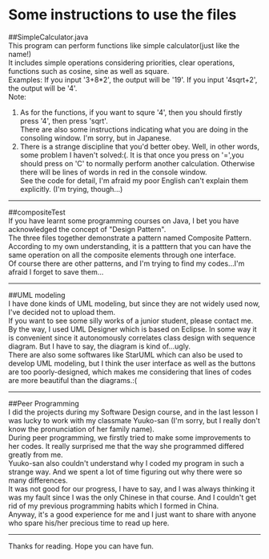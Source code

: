 # Some instructions to use the files

##SimpleCalculator.java </br>
This program can perform functions like simple calculator(just like the name!) </br>
It includes simple operations considering priorities, clear operations, functions such as cosine, sine as well as square. </br>
Examples: If you input '3+8*2', the output will be '19'. If you input '4sqrt+2', the output will be '4'. </br>
Note: 
1. As for the functions, if you want to squre '4', then you should firstly press '4', then press 'sqrt'. </br>
   There are also some instructions indicating what you are doing in the consoling window. I'm sorry, but in Japanese. 
2. There is a strange discipline that you'd better obey. Well, in other words, some problem I haven't solved:(. It is that once you press      on '=',you should press on 'C' to normally perform another calculation. Otherwise there will be lines of words in red in the console        window.</br>
See the code for detail, I'm afraid my poor English can't explain them explicitly. (I'm trying, though...) </br>

---
##compositeTest</br>
If you have learnt some programming courses on Java, I bet you have acknowledged the concept of "Design Pattern". </br>
The three files together demonstrate a pattern named Composite Pattern. </br>
According to my own understanding, it is a patttern that you can have the same operation on all the composite elements through one interface.</br>
Of course there are other patterns, and I'm trying to find my codes...I'm afraid I forget to save them...

---
##UML modeling</br>
I have done kinds of UML modeling, but since they are not widely used now, I've decided not to upload them.</br>
If you want to see some silly works of a junior student, please contact me.</br>
By the way, I used UML Designer which is based on Eclipse. In some way it is convenient since it autonomously correlates class design with sequence diagram. But I have to say, the diagram is kind of...ugly. </br>
There are also some softwares like StarUML which can also be used to develop UML modeling, but I think the user interface as well as the buttons are too poorly-designed, which makes me considering that lines of codes are more beautiful than the diagrams.:(</br>

---
##Peer Programming</br>
I did the projects during my Software Design course, and in the last lesson I was lucky to work with my classmate Yuuko-san (I'm sorry, but I really don't know the pronunciation of her family name).</br>
During peer programming, we firstly tried to make some improvements to her codes. It really surprised me that the way she programmed differed greatly from me. </br>
Yuuko-san also couldn't understand why I coded my program in such a strange way. And we spent a lot of time figuring out why there were so many differences.</br>
It was not good for our progress, I have to say, and I was always thinking it was my fault since I was the only Chinese in that course. And I couldn't get rid of my previous programming habits which I formed in China.</br>
Anyway, it's a good experience for me and I just want to share with anyone who spare his/her precious time to read up here.

---
Thanks for reading. Hope you can have fun.
